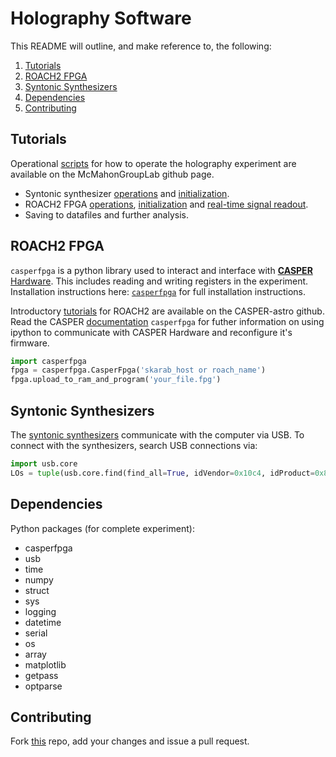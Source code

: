 # Holography Software #

This README will outline, and make reference to, the following:
1. [Tutorials](#tutorials)
2. [ROACH2 FPGA](#roach2-fpga)
3. [Syntonic Synthesizers](#syntonic-synthesizers)
4. [Dependencies](#dependencies)
5. [Contributing](#contributing)

## Tutorials ##

Operational [scripts](scripts/) for how to operate the holography experiment are available on the McMahonGroupLab github page.
* Syntonic synthesizer [operations](scripts/synth) and [initialization](scripts/synth_init.py).
* ROACH2 FPGA [operations](scripts/poco.py), [initialization](scripts/poco_init.py) and [real-time signal readout](scripts/plot_cross.py).
* Saving to datafiles and further analysis.

## ROACH2 FPGA ##
`casperfpga` is a python library used to interact and interface with [**CASPER** Hardware](https://github.com/casper-astro/casper-hardware). This includes reading and writing registers in the experiment.  Installation instructions here: [`casperfpga`](https://pypi.org/project/casperfpga/) for full installation instructions.

Introductory [tutorials](https://github.com/casper-astro/tutorials_devel) for ROACH2 are available on the CASPER-astro github.  Read the CASPER [documentation](https://github.com/casper-astro/casperfpga) `casperfpga` for futher information on using ipython to communicate with CASPER Hardware and reconfigure it's firmware.

```python
import casperfpga
fpga = casperfpga.CasperFpga('skarab_host or roach_name')
fpga.upload_to_ram_and_program('your_file.fpg')
```

## Syntonic Synthesizers ##

The [syntonic synthesizers](https://www.mrcy.com/products/rf-and-mixed-signal/signal-sources/ds-3000-microwave-synthesizer) communicate with the computer via USB.  To connect with the synthesizers, search USB connections via:

```python
import usb.core
LOs = tuple(usb.core.find(find_all=True, idVendor=0x10c4, idProduct=0x8468))
```

## Dependencies ##

Python packages (for complete experiment):
* casperfpga
* usb
* time
* numpy
* struct
* sys
* logging
* datetime
* serial
* os
* array
* matplotlib
* getpass
* optparse

## Contributing ##

Fork [this](https://github.com/McMahonCosmologyGroup/holog-exp) repo, add your changes and issue a pull request.